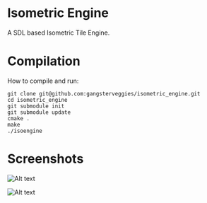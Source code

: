 Isometric Engine
================

A SDL based Isometric Tile Engine.

Compilation
===========
How to compile and run:
```
git clone git@github.com:gangsterveggies/isometric_engine.git
cd isometric_engine
git submodule init
git submodule update
cmake .
make
./isoengine
```

Screenshots
===========

![Alt text](res/isoscreen.jpg)

![Alt text](res/isoscreen2.jpg)
